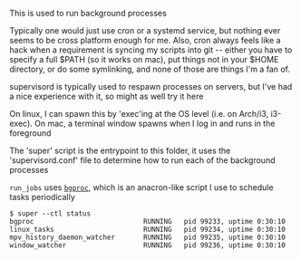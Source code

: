 This is used to run background processes

Typically one would just use cron or a systemd service, but nothing ever seems to be cross platform enough for me. Also, cron always feels like a hack when a requirement is syncing my scripts into git -- either you have to specify a full $PATH (so it works on mac), put things not in your $HOME directory, or do some symlinking, and none of those are things I'm a fan of.

supervisord is typically used to respawn processes on servers, but I've had a nice experience with it, so might as well try it here

On linux, I can spawn this by 'exec'ing at the OS level (i.e. on Arch/i3, i3-exec). On mac, a terminal window spawns when I log in and runs in the foreground

The 'super' script is the entrypoint to this folder, it uses the 'supervisord.conf' file to determine how to run each of the background processes

`run_jobs` uses [`bgproc`](https://github.com/seanbreckenridge/bgproc), which is an anacron-like script I use to schedule tasks periodically

```
$ super --ctl status
bgproc                           RUNNING   pid 99233, uptime 0:30:10
linux_tasks                      RUNNING   pid 99234, uptime 0:30:10
mpv_history_daemon_watcher       RUNNING   pid 99235, uptime 0:30:10
window_watcher                   RUNNING   pid 99236, uptime 0:30:10
```

